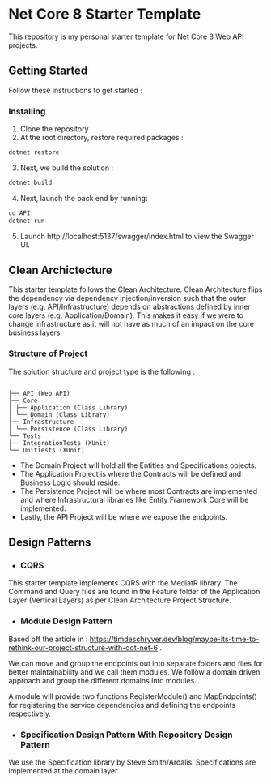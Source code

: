 # Net Core 8 Starter Template

This repository is my personal starter template for Net Core 8 Web API projects.

## Getting Started

Follow these instructions to get started :

### Installing

1. Clone the repository
2. At the root directory, restore required packages :

```csharp
dotnet restore
```

3. Next, we build the solution :

```csharp
dotnet build
```

4. Next, launch the back end by running:

```csharp
cd API
dotnet run
```

5. Launch http://localhost:5137/swagger/index.html to view the Swagger UI.

## Clean Archictecture

This starter template follows the Clean Architecture. Clean Architecture flips the dependency via dependency injection/inversion such that the outer layers (e.g. API/Infrastructure) depends on abstractions defined by inner core layers (e.g. Application/Domain). This makes it easy if we were to change infrastructure as it will not have as much of an impact on the core business layers.

### Structure of Project

The solution structure and project type is the following :

```
.
├── API (Web API)
├── Core
│ ├── Application (Class Library)
│ └── Domain (Class Library)
├── Infrastructure
│ └── Persistence (Class Library)
└── Tests
├── IntegrationTests (XUnit)
└── UnitTests (XUnit)
```

- The Domain Project will hold all the Entities and Specifications objects.
- The Application Project is where the Contracts will be defined and Business Logic should reside.
- The Persistence Project will be where most Contracts are implemented and where Infrastructural libraries like Entity Framework Core will be implemented.
- Lastly, the API Project will be where we expose the endpoints.

## Design Patterns

- ### CQRS

This starter template implements CQRS with the MediatR library. The Command and Query files are found in the Feature folder of the Application Layer (Vertical Layers) as per Clean Architecture Project Structure.

- ### Module Design Pattern

Based off the article in : https://timdeschryver.dev/blog/maybe-its-time-to-rethink-our-project-structure-with-dot-net-6 .

We can move and group the endpoints out into separate folders and files for better maintainability and we call them modules.
We follow a domain driven approach and group the different domains into modules.

A module will provide two functions RegisterModule() and MapEndpoints() for registering the service dependencies and defining the endpoints respectively.

- ### Specification Design Pattern With Repository Design Pattern

We use the Specification library by Steve Smith/Ardalis. Specifications are implemented at the domain layer.

